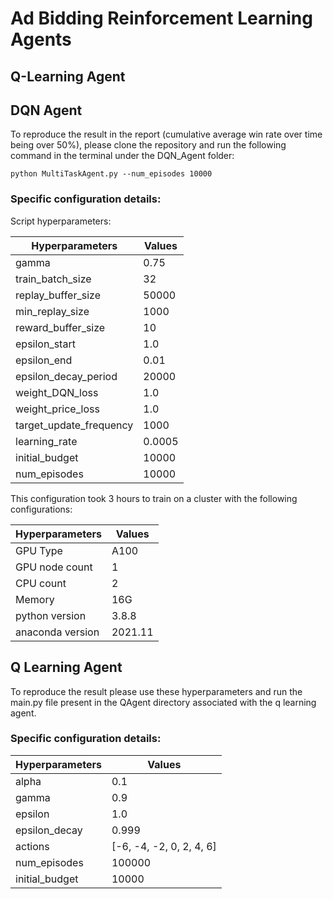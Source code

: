 # Ad Bidding Reinforcement Learning Agents

## Q-Learning Agent

## DQN Agent

To reproduce the result in the report (cumulative average win rate over time being over 50%), please clone the repository and run the following command in the terminal under the DQN_Agent folder:

`python MultiTaskAgent.py --num_episodes 10000`

### Specific configuration details:

Script hyperparameters:

| Hyperparameters         | Values |
| ----------------------- | ------ |
| gamma                   | 0.75   |
| train_batch_size        | 32     |
| replay_buffer_size      | 50000  |
| min_replay_size         | 1000   |
| reward_buffer_size      | 10     |
| epsilon_start           | 1.0    |
| epsilon_end             | 0.01   |
| epsilon_decay_period    | 20000  |
| weight_DQN_loss         | 1.0    |
| weight_price_loss       | 1.0    |
| target_update_frequency | 1000   |
| learning_rate           | 0.0005 |
| initial_budget          | 10000  |
| num_episodes            | 10000  |

This configuration took 3 hours to train on a cluster with the following configurations:

| Hyperparameters  | Values  |
| ---------------- | ------- |
| GPU Type         | A100    |
| GPU node count   | 1       |
| CPU count        | 2       |
| Memory           | 16G     |
| python version   | 3.8.8   |
| anaconda version | 2021.11 |

## Q Learning Agent

To reproduce the result please use these hyperparameters and run the main.py file present in the QAgent directory associated with the q learning agent.

### Specific configuration details:

| Hyperparameters | Values                   |
| --------------- | ------------------------ |
| alpha           | 0.1                      |
| gamma           | 0.9                      |
| epsilon         | 1.0                      |
| epsilon_decay   | 0.999                    |
| actions         | [-6, -4, -2, 0, 2, 4, 6] |
| num_episodes    | 100000                   |
| initial_budget  | 10000                    |

